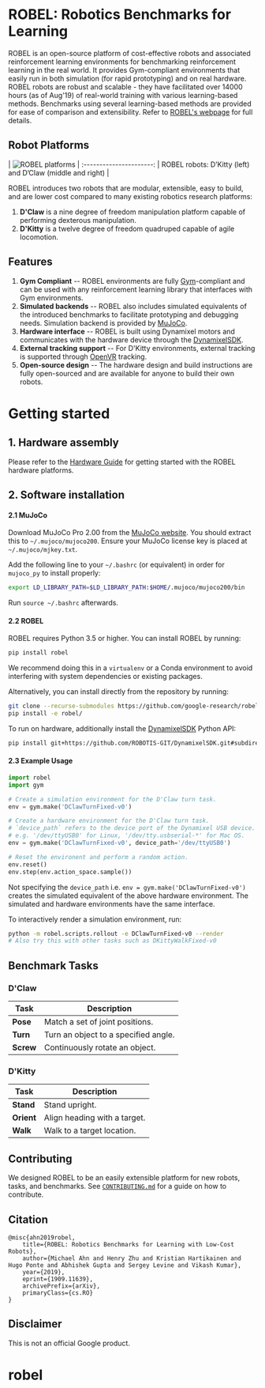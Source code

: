 # **ROBEL**: **Ro**botics **Be**nchmarks for **L**earning

ROBEL is an open-source platform of cost-effective robots and associated
reinforcement learning environments for benchmarking reinforcement learning in
the real world. It provides Gym-compliant environments that easily run in both
simulation (for rapid prototyping) and on real hardware. ROBEL robots are robust
and scalable - they have facilitated over 14000 hours (as of Aug'19) of
real-world training with various learning-based methods. Benchmarks using
several learning-based methods are provided for ease of comparison and
extensibility. Refer to [ROBEL's webpage](http://roboticsbenchmarks.org) for
full details.

## Robot Platforms

| ![](media/cover.png "ROBEL platforms") |
:----------------------:
| ROBEL robots: D’Kitty (left) and D’Claw (middle and right) |

ROBEL introduces two robots that are modular, extensible, easy to build, and are
lower cost compared to many existing robotics research platforms:

1. **D'Claw** is a nine degree of freedom manipulation platform capable of
   performing dexterous manipulation.
2. **D'Kitty** is a twelve degree of freedom quadruped capable of agile
   locomotion.

## Features

1. **Gym Compliant** -- ROBEL environments are fully [Gym]-compliant and can be
used with any reinforcement learning library that interfaces with Gym
environments.
2. **Simulated backends** -- ROBEL also includes simulated equivalents of the
introduced benchmarks to facilitate prototyping and debugging needs.
Simulation backend is provided by [MuJoCo].
3. **Hardware interface** -- ROBEL is built using Dynamixel motors and
communicates with the hardware device through the [DynamixelSDK].
4. **External tracking support** -- For D'Kitty environments, external tracking
is supported through [OpenVR] tracking.
5. **Open-source design** -- The hardware design and build instructions are
fully open-sourced and are available for anyone to build their own robots.

[Gym]: https://gym.openai.com
[MuJoCo]: http://www.mujoco.org
[DynamixelSDK]: https://github.com/ROBOTIS-GIT/DynamixelSDK
[OpenVR]: https://github.com/ValveSoftware/openvr

# Getting started

## 1. Hardware assembly

Please refer to the
[Hardware Guide](http://roboticsbenchmarks.org/getting-started) for getting
started with the ROBEL hardware platforms.

## 2. Software installation

#### 2.1 MuJoCo

Download MuJoCo Pro 2.00 from the
[MuJoCo website](https://www.roboti.us/index.html). You should extract this
to `~/.mujoco/mujoco200`. Ensure your MuJoCo license key is placed at
`~/.mujoco/mjkey.txt`.

Add the following line to your `~/.bashrc` (or equivalent) in order for
`mujoco_py` to install properly:

```bash
export LD_LIBRARY_PATH=$LD_LIBRARY_PATH:$HOME/.mujoco/mujoco200/bin
```

Run `source ~/.bashrc` afterwards.

#### 2.2 ROBEL

ROBEL requires Python 3.5 or higher. You can install ROBEL by running:

``` bash
pip install robel
```

We recommend doing this in a `virtualenv` or a Conda environment to avoid
interfering with system dependencies or existing packages.

Alternatively, you can install directly from the repository by running:

```bash
git clone --recurse-submodules https://github.com/google-research/robel.git
pip install -e robel/
```

To run on hardware, additionally install the [DynamixelSDK] Python API:

```bash
pip install git+https://github.com/ROBOTIS-GIT/DynamixelSDK.git#subdirectory=python
```

#### 2.3 Example Usage

```python
import robel
import gym

# Create a simulation environment for the D'Claw turn task.
env = gym.make('DClawTurnFixed-v0')

# Create a hardware environment for the D'Claw turn task.
# `device_path` refers to the device port of the Dynamixel USB device.
# e.g. '/dev/ttyUSB0' for Linux, '/dev/tty.usbserial-*' for Mac OS.
env = gym.make('DClawTurnFixed-v0', device_path='/dev/ttyUSB0')

# Reset the environent and perform a random action.
env.reset()
env.step(env.action_space.sample())
```

Not specifying the `device_path` i.e. `env = gym.make('DClawTurnFixed-v0')`
creates the simulated equivalent of the above hardware environment. The
simulated and hardware environments have the same interface.

To interactively render a simulation environment, run:

```bash
python -m robel.scripts.rollout -e DClawTurnFixed-v0 --render
# Also try this with other tasks such as DKittyWalkFixed-v0
```

## Benchmark Tasks

### D'Claw

| Task      | Description                          |
| --------- | ------------------------------------ |
| **Pose**  | Match a set of joint positions.      |
| **Turn**  | Turn an object to a specified angle. |
| **Screw** | Continuously rotate an object.       |


### D'Kitty

| Task       | Description                                   |
| ---------- | --------------------------------------------- |
| **Stand**  | Stand upright.                                |
| **Orient** | Align heading with a target.                  |
| **Walk**   | Walk to a target location.                    |

## Contributing

We designed ROBEL to be an easily extensible platform for new robots, tasks, and
benchmarks. See [`CONTRIBUTING.md`](CONTRIBUTING.md) for a guide
on how to contribute.

## Citation

```
@misc{ahn2019robel,
    title={ROBEL: Robotics Benchmarks for Learning with Low-Cost Robots},
    author={Michael Ahn and Henry Zhu and Kristian Hartikainen and Hugo Ponte and Abhishek Gupta and Sergey Levine and Vikash Kumar},
    year={2019},
    eprint={1909.11639},
    archivePrefix={arXiv},
    primaryClass={cs.RO}
}
```

## Disclaimer

This is not an official Google product.
# robel
